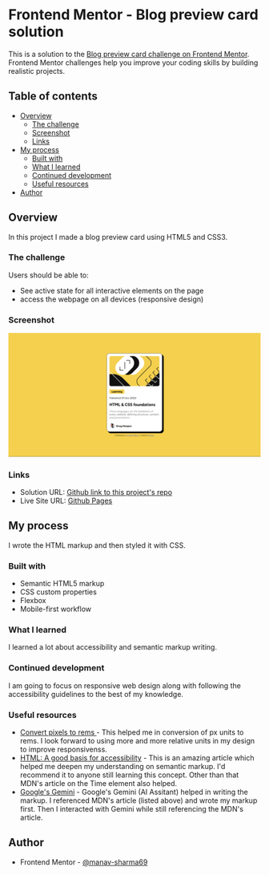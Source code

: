 # Frontend Mentor - Blog preview card solution

This is a solution to the [Blog preview card challenge on Frontend Mentor](https://www.frontendmentor.io/challenges/blog-preview-card-ckPaj01IcS). Frontend Mentor challenges help you improve your coding skills by building realistic projects. 

## Table of contents

- [Overview](#overview)
  - [The challenge](#the-challenge)
  - [Screenshot](#screenshot)
  - [Links](#links)
- [My process](#my-process)
  - [Built with](#built-with)
  - [What I learned](#what-i-learned)
  - [Continued development](#continued-development)
  - [Useful resources](#useful-resources)
- [Author](#author)

## Overview
In this project I made a blog preview card using HTML5 and CSS3.

### The challenge

Users should be able to:

- See active state for all interactive elements on the page
- access the webpage on all devices (responsive design)

### Screenshot

![Screenshot of my project (desktop view)](./assets/images/desktop-view.png)

### Links

- Solution URL: [Github link to this project's repo](https://github.com/manav-sharma69/frontend-mentor-projects/tree/main/blog-preview-card-main)
- Live Site URL: [Github Pages](https://manav-sharma69.github.io/frontend-mentor-projects/blog-preview-card-main/index.html)

## My process
I wrote the HTML markup and then styled it with CSS. 

### Built with

- Semantic HTML5 markup
- CSS custom properties
- Flexbox
- Mobile-first workflow

### What I learned

I learned a lot about accessibility and semantic markup writing. 

### Continued development

I am going to focus on responsive web design along with following the accessibility guidelines to the best of my knowledge.

### Useful resources

- [Convert pixels to rems ](https://nekocalc.com/px-to-rem-converter) - This helped me in conversion of px units to rems. I look forward to using more and more relative units in my design to improve responsivenss.
- [HTML: A good basis for accessibility](https://developer.mozilla.org/en-US/docs/Learn/Accessibility/HTML) - This is an amazing article which helped me deepen my understanding on semantic markup. I'd recommend it to anyone still learning this concept. Other than that MDN's article on the Time element also helped.
- [Google's Gemini](https://gemini.google.com/?hl=en) - Google's Gemini (AI Assitant) helped in writing the markup. I referenced MDN's article (listed above) and wrote my markup first. Then I interacted with Gemini while still referencing the MDN's article. 

## Author

- Frontend Mentor - [@manav-sharma69](https://www.frontendmentor.io/profile/manav-sharma69)
